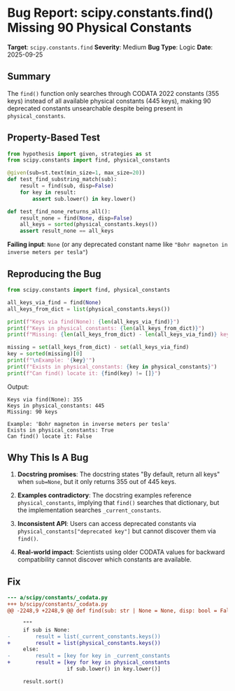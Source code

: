 # Bug Report: scipy.constants.find() Missing 90 Physical Constants

**Target**: `scipy.constants.find`
**Severity**: Medium
**Bug Type**: Logic
**Date**: 2025-09-25

## Summary

The `find()` function only searches through CODATA 2022 constants (355 keys) instead of all available physical constants (445 keys), making 90 deprecated constants unsearchable despite being present in `physical_constants`.

## Property-Based Test

```python
from hypothesis import given, strategies as st
from scipy.constants import find, physical_constants

@given(sub=st.text(min_size=1, max_size=20))
def test_find_substring_match(sub):
    result = find(sub, disp=False)
    for key in result:
        assert sub.lower() in key.lower()

def test_find_none_returns_all():
    result_none = find(None, disp=False)
    all_keys = sorted(physical_constants.keys())
    assert result_none == all_keys
```

**Failing input**: `None` (or any deprecated constant name like `"Bohr magneton in inverse meters per tesla"`)

## Reproducing the Bug

```python
from scipy.constants import find, physical_constants

all_keys_via_find = find(None)
all_keys_from_dict = list(physical_constants.keys())

print(f"Keys via find(None): {len(all_keys_via_find)}")
print(f"Keys in physical_constants: {len(all_keys_from_dict)}")
print(f"Missing: {len(all_keys_from_dict) - len(all_keys_via_find)} keys")

missing = set(all_keys_from_dict) - set(all_keys_via_find)
key = sorted(missing)[0]
print(f"\nExample: '{key}'")
print(f"Exists in physical_constants: {key in physical_constants}")
print(f"Can find() locate it: {find(key) != []}")
```

Output:
```
Keys via find(None): 355
Keys in physical_constants: 445
Missing: 90 keys

Example: 'Bohr magneton in inverse meters per tesla'
Exists in physical_constants: True
Can find() locate it: False
```

## Why This Is A Bug

1. **Docstring promises**: The docstring states "By default, return all keys" when `sub=None`, but it only returns 355 out of 445 keys.

2. **Examples contradictory**: The docstring examples reference `physical_constants`, implying that `find()` searches that dictionary, but the implementation searches `_current_constants`.

3. **Inconsistent API**: Users can access deprecated constants via `physical_constants["deprecated key"]` but cannot discover them via `find()`.

4. **Real-world impact**: Scientists using older CODATA values for backward compatibility cannot discover which constants are available.

## Fix

```diff
--- a/scipy/constants/_codata.py
+++ b/scipy/constants/_codata.py
@@ -2248,9 +2248,9 @@ def find(sub: str | None = None, disp: bool = False) -> Any:

     """
     if sub is None:
-        result = list(_current_constants.keys())
+        result = list(physical_constants.keys())
     else:
-        result = [key for key in _current_constants
+        result = [key for key in physical_constants
                   if sub.lower() in key.lower()]

     result.sort()
```